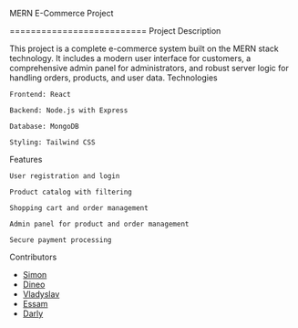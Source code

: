 MERN E-Commerce Project

==========================
Project Description

This project is a complete e-commerce system built on the MERN stack technology. It includes a modern user interface for customers, a comprehensive admin panel for administrators, and robust server logic for handling orders, products, and user data.
Technologies

    Frontend: React

    Backend: Node.js with Express

    Database: MongoDB

    Styling: Tailwind CSS 

Features

    User registration and login

    Product catalog with filtering

    Shopping cart and order management

    Admin panel for product and order management

    Secure payment processing 

Contributors

- [Simon ](https://github.com/simon-dez)
- [Dineo](https://github.com/Dineo-Modiselle)
- [Vladyslav](https://github.com/Kainec1989)
- [Essam](https://github.com/xxxDMTxxx)
- [Darly](https://github.com/Darlyyolande)

